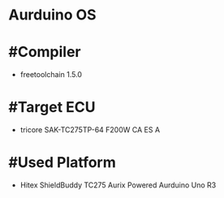 Aurduino OS
========================

#Compiler
========================
 + freetoolchain 1.5.0

#Target ECU
========================
 + tricore SAK-TC275TP-64 F200W CA ES A

#Used Platform
========================
 + Hitex ShieldBuddy TC275 Aurix Powered Aurduino Uno R3
